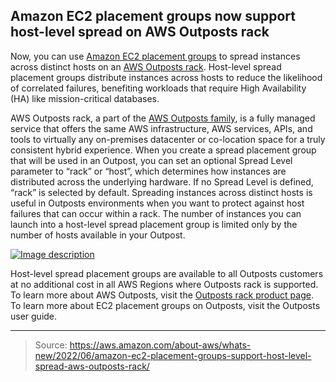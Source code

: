## Amazon EC2 placement groups now support host-level spread on AWS Outposts rack

Now, you can use [Amazon EC2 placement groups](https://docs.aws.amazon.com/AWSEC2/latest/UserGuide/placement-groups.html) to spread instances across distinct hosts on an [AWS Outposts rack](https://aws.amazon.com/outposts/rack/). Host-level spread placement groups distribute instances across hosts to reduce the likelihood of correlated failures, benefiting workloads that require High Availability (HA) like mission-critical databases.

AWS Outposts rack, a part of the [AWS Outposts family](https://aws.amazon.com/outposts/), is a fully managed service that offers the same AWS infrastructure, AWS services, APIs, and tools to virtually any on-premises datacenter or co-location space for a truly consistent hybrid experience. When you create a spread placement group that will be used in an Outpost, you can set an optional Spread Level parameter to “rack” or “host”, which determines how instances are distributed across the underlying hardware. If no Spread Level is defined, “rack” is selected by default. Spreading instances across distinct hosts is useful in Outposts environments when you want to protect against host failures that can occur within a rack. The number of instances you can launch into a host-level spread placement group is limited only by the number of hosts available in your Outpost.

[![Image description](https://dev-to-uploads.s3.amazonaws.com/uploads/articles/r71m2wk06x3ib803b96l.png)](https://serverspace.io/ref/466650)

Host-level spread placement groups are available to all Outposts customers at no additional cost in all AWS Regions where Outposts rack is supported. To learn more about AWS Outposts, visit the [Outposts rack product page](https://aws.amazon.com/outposts/rack/). To learn more about EC2 placement groups on Outposts, visit the Outposts user guide.

---

> Source: https://aws.amazon.com/about-aws/whats-new/2022/06/amazon-ec2-placement-groups-support-host-level-spread-aws-outposts-rack/